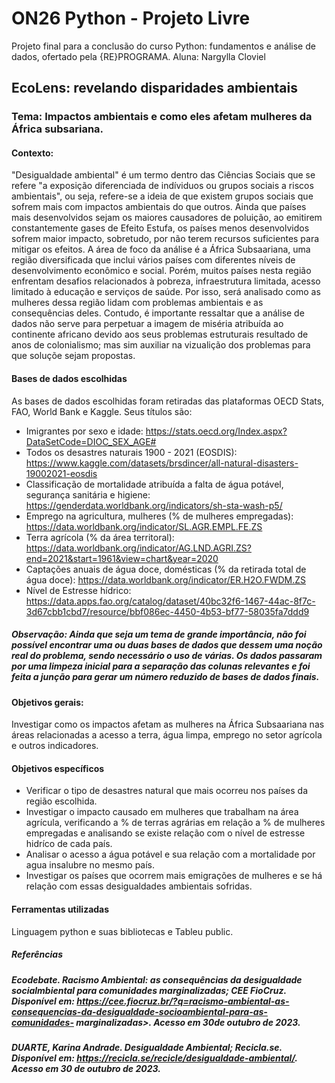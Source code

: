 # ON26 Python - Projeto Livre
Projeto final para a conclusão do curso Python: fundamentos e análise de dados, ofertado pela {RE}PROGRAMA.
Aluna: Nargylla Cloviel

## EcoLens: revelando disparidades ambientais

### Tema: Impactos ambientais e como eles afetam mulheres da África subsariana.

#### Contexto:
"Desigualdade ambiental" é um termo dentro das Ciências Sociais que se refere "a exposição diferenciada de indíviduos ou 
grupos sociais a riscos ambientais", ou seja, refere-se a ideia de que existem grupos sociais que sofrem mais com impactos ambientais do que outros. Ainda que países mais desenvolvidos sejam os maiores causadores de poluição, ao emitirem constantemente gases de 
Efeito Estufa, os países menos desenvolvidos sofrem maior impacto, sobretudo, por não terem recursos suficientes para mitigar os efeitos. A área de foco da análise é a África Subsaariana, uma região diversificada que inclui vários países com diferentes níveis 
de desenvolvimento econômico e social. Porém, muitos países nesta região enfrentam desafios relacionados à pobreza, infraestrutura limitada, acesso limitado à educação e serviços de saúde. Por isso, será analisado como as mulheres dessa região lidam com problemas 
ambientais e as consequências deles. 
Contudo, é importante ressaltar que a análise de dados não serve para perpetuar a imagem de miséria atribuída ao continente africano devido aos seus problemas estruturais resultado de anos de colonialismo; mas sim auxiliar na vizualição
dos problemas para que soluçõe sejam propostas. 

#### Bases de dados escolhidas
As bases de dados escolhidas foram retiradas das plataformas OECD Stats, FAO, World Bank e Kaggle. Seus títulos são:

- Imigrantes por sexo e idade: https://stats.oecd.org/Index.aspx?DataSetCode=DIOC_SEX_AGE#
- Todos os desastres naturais 1900 - 2021 (EOSDIS): https://www.kaggle.com/datasets/brsdincer/all-natural-disasters-19002021-eosdis
- Classificação de mortalidade atribuída a falta de água potável, segurança sanitária e higiene: https://genderdata.worldbank.org/indicators/sh-sta-wash-p5/
- Emprego na agricultura, mulheres (% de mulheres empregadas): https://data.worldbank.org/indicator/SL.AGR.EMPL.FE.ZS
- Terra agrícola (% da área territoral): https://data.worldbank.org/indicator/AG.LND.AGRI.ZS?end=2021&start=1961&view=chart&year=2020
- Captações anuais de água doce, domésticas (% da retirada total de água doce): https://data.worldbank.org/indicator/ER.H2O.FWDM.ZS
- Nível de Estresse hídrico: https://data.apps.fao.org/catalog/dataset/40bc32f6-1467-44ac-8f7c-3d67cbb1cbd7/resource/bbf086ec-4450-4b53-bf77-58035fa7ddd9

##### Observação: Ainda que seja um tema de grande importância, não foi possível encontrar uma ou duas bases de dados que dessem uma noção real do problema, sendo necessário o uso de várias. Os dados passaram por uma limpeza inicial para a separação das colunas relevantes e foi feita a junção para gerar um número reduzido de bases de dados finais.

#### Objetivos gerais:
Investigar como os impactos afetam as mulheres na África Subsaariana nas áreas relacionadas a acesso a terra, água limpa, emprego no setor agrícola e outros indicadores.

#### Objetivos específicos
- Verificar o tipo de desastres natural que mais ocorreu nos países da região escolhida.
- Investigar o impacto causado em mulheres que trabalham na área agrícula, verificando a % de terras agrárias em relação a % de mulheres empregadas e analisando se existe relação com o nível de estresse hidríco de cada país.
- Analisar o acesso a água potável e sua relação com a mortalidade por agua insalubre no mesmo país.
- Investigar os países que ocorrem mais emigrações de mulheres e se há relação com essas desigualdades ambientais sofridas.

#### Ferramentas utilizadas
Linguagem python e suas bibliotecas e Tableu public.

##### Referências
##### Ecodebate. Racismo Ambiental: as consequências da desigualdade socialmbiental para comunidades marginalizadas; CEE FioCruz. Disponível em: https://cee.fiocruz.br/?q=racismo-ambiental-as-consequencias-da-desigualdade-socioambiental-para-as-comunidades- marginalizadas>. Acesso em 30de outubro de 2023.

##### DUARTE, Karina Andrade. Desigualdade Ambiental; Recicla.se. Disponível em: <https://recicla.se/recicle/desigualdade-ambiental/>. Acesso em 30 de outubro de 2023.






